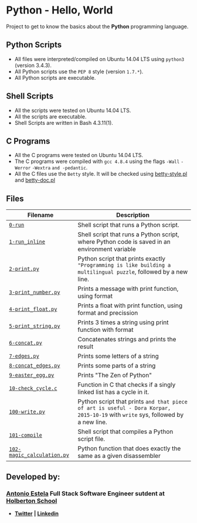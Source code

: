 # **Python - Hello, World**

Project to get to know the basics about the **Python** programming language.

## Python Scripts

- All files were interpreted/compiled on Ubuntu 14.04 LTS using `python3` (version 3.4.3).
- All Python scripts use the `PEP 8` style (version `1.7.*`).
- All Python scripts are executable.

## Shell Scripts

- All the scripts were tested on Ubuntu 14.04 LTS.
- All the scripts are executable.
- Shell Scripts are written in Bash 4.3.11(1).

## C Programs

- All the C programs were tested on Ubuntu 14.04 LTS.
- The C programs were compiled with `gcc 4.8.4` using the flags `-Wall` `-Werror` `-Wextra` `and -pedantic`.
- All the C files use the `Betty` style. It will be checked using [betty-style.pl](https://github.com/holbertonschool/Betty/blob/master/betty-style.pl) and [betty-doc.pl](https://github.com/holbertonschool/Betty/blob/master/betty-doc.pl)

## Files

| Filename                                                     | Description                                                  |
| ------------------------------------------------------------ | ------------------------------------------------------------ |
| [`0-run`](https://github.com/AntonioEstela/holbertonschool-higher_level_programming/blob/master/0x00-python-hello_world/0-run) | Shell script that runs a Python script.                      |
| [`1-run_inline`](https://github.com/AntonioEstela/holbertonschool-higher_level_programming/blob/master/0x00-python-hello_world/1-run_inline) | Shell script that runs a Python script, where Python code is saved in an environment variable |
| [`2-print.py`](https://github.com/AntonioEstela/holbertonschool-higher_level_programming/blob/master/0x00-python-hello_world/2-print.py) | Python script that prints exactly `"Programming is like building a multilingual puzzle`, followed by a new line. |
| [`3-print_number.py`](https://github.com/AntonioEstela/holbertonschool-higher_level_programming/blob/master/0x00-python-hello_world/3-print_number.py) | Prints a message with print function, using format           |
| [`4-print_float.py`](https://github.com/AntonioEstela/holbertonschool-higher_level_programming/blob/master/0x00-python-hello_world/4-print_float.py) | Prints a float with print function, using format and precission |
| [`5-print_string.py`](https://github.com/AntonioEstela/holbertonschool-higher_level_programming/blob/master/0x00-python-hello_world/5-print_string.py) | Prints 3 times a string using print function with format     |
| [`6-concat.py`](https://github.com/AntonioEstela/holbertonschool-higher_level_programming/blob/master/0x00-python-hello_world/6-concat.py) | Concatenates strings and prints the result                   |
| [`7-edges.py`](https://github.com/AntonioEstela/holbertonschool-higher_level_programming/blob/master/0x00-python-hello_world/7-edges.py) | Prints some letters of a string                              |
| [`8-concat_edges.py`](https://github.com/AntonioEstela/holbertonschool-higher_level_programming/blob/master/0x00-python-hello_world/8-concat_edges.py) | Prints some parts of a string                                |
| [`9-easter_egg.py`](https://github.com/AntonioEstela/holbertonschool-higher_level_programming/blob/master/0x00-python-hello_world/9-easter_egg.py) | Prints "The Zen of Python"                                   |
| [`10-check_cycle.c`](https://github.com/AntonioEstela/holbertonschool-higher_level_programming/blob/master/0x00-python-hello_world/10-check_cycle.c) | Function in C that checks if a singly linked list has a cycle in it. |
| [`100-write.py`](https://github.com/AntonioEstela/holbertonschool-higher_level_programming/blob/master/0x00-python-hello_world/100-write.py) | Python script that prints `and that piece of art is useful - Dora Korpar, 2015-10-19` with `write` sys, followed by a new line. |
| [`101-compile`]()                                            | Shell script that compiles a Python script file.             |
| [`102-magic_calculation.py`]()                               | Python function that does exactly the same as a given disassembler |

## Developed by:

### [**Antonio Estela**](https://github.com/AntonioEstela) Full Stack Software Engineer sutdent at [**Holberton School**](https://www.holbertonschool.com/)

- [**Twitter**](https://twitter.com/Antonio__Estela) **|** [**Linkedin**](https://www.linkedin.com/in/antonio-josé-estela-7b2a64156/)